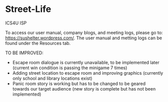 # Street-Life
ICS4U ISP

To access our user manual, company blogs, and meeting logs, please go to: https://sushelter.wordpress.com/. The user manual and metting logs can be found under the Resources tab.


TO BE IMPROVED:
- Escape room dialogue is currently unavailable, to be implemented later (current win condition is passing the minigame 7 times)
- Adding street location to escape room and improving graphics (currently only school and library locations exist)
- Panic room story is working but has to be changed to be geared towards our target audience (new story is complete but has not been implemented)
